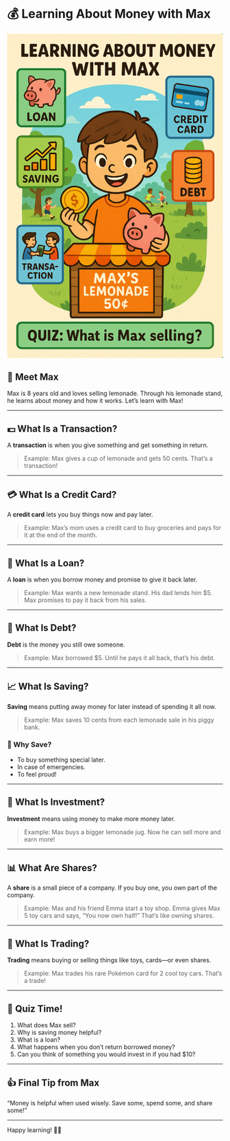 
# 💰 Learning About Money with Max

![Learning About Money with Max](kids_money_max.png)


## 👋 Meet Max
Max is 8 years old and loves selling lemonade. Through his lemonade stand, he learns about money and how it works. Let’s learn with Max!

---

## 💵 What Is a Transaction?
A **transaction** is when you give something and get something in return.

> Example: Max gives a cup of lemonade and gets 50 cents. That’s a transaction!

---

## 💳 What Is a Credit Card?
A **credit card** lets you buy things now and pay later.

> Example: Max’s mom uses a credit card to buy groceries and pays for it at the end of the month.

---

## 🏦 What Is a Loan?
A **loan** is when you borrow money and promise to give it back later.

> Example: Max wants a new lemonade stand. His dad lends him $5. Max promises to pay it back from his sales.

---

## 😬 What Is Debt?
**Debt** is the money you still owe someone.

> Example: Max borrowed $5. Until he pays it all back, that’s his debt.

---

## 📈 What Is Saving?
**Saving** means putting away money for later instead of spending it all now.

> Example: Max saves 10 cents from each lemonade sale in his piggy bank.

### 🌟 Why Save?
- To buy something special later.
- In case of emergencies.
- To feel proud!

---

## 🌱 What Is Investment?
**Investment** means using money to make more money later.

> Example: Max buys a bigger lemonade jug. Now he can sell more and earn more!

---

## 📊 What Are Shares?
A **share** is a small piece of a company. If you buy one, you own part of the company.

> Example: Max and his friend Emma start a toy shop. Emma gives Max 5 toy cars and says, “You now own half!” That’s like owning shares.

---

## 🔄 What Is Trading?
**Trading** means buying or selling things like toys, cards—or even shares.

> Example: Max trades his rare Pokémon card for 2 cool toy cars. That’s a trade!

---

## 🎉 Quiz Time!
1. What does Max sell?
2. Why is saving money helpful?
3. What is a loan?
4. What happens when you don’t return borrowed money?
5. Can you think of something you would invest in if you had $10?

---

## 👍 Final Tip from Max
“Money is helpful when used wisely. Save some, spend some, and share some!”

---

Happy learning! 🧠💸
